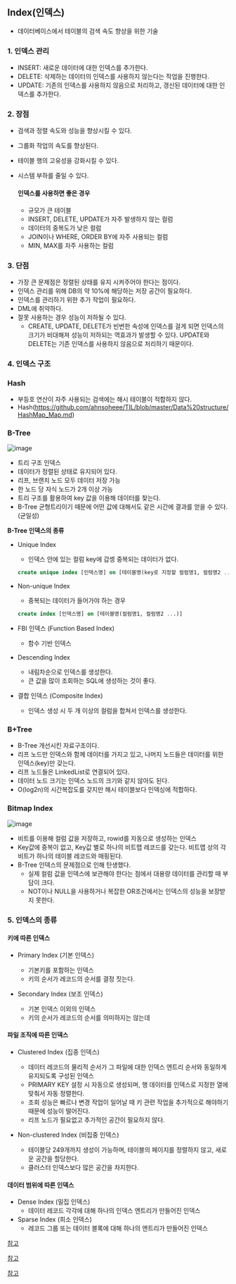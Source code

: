 ## Index(인덱스)

- 데이터베이스에서 테이블의 검색 속도 향상을 위한 기술

### 1. 인덱스 관리
- INSERT: 새로운 데이터에 대한 인덱스를 추가한다.
- DELETE: 삭제하는 데이터의 인덱스를 사용하지 않는다는 작업을 진행한다.
- UPDATE: 기존의 인덱스를 사용하지 않음으로 처리하고, 갱신된 데이터에 대한 인덱스를 추가한다.

### 2. 장점
- 검색과 정렬 속도와 성능을 향상시킬 수 있다.
- 그룹화 작업의 속도를 향상된다.
- 테이블 행의 고유성을 강화시킬 수 있다.
- 시스템 부하를 줄일 수 있다.

    #### 인덱스를 사용하면 좋은 경우
    - 규모가 큰 테이블
    - INSERT, DELETE, UPDATE가 자주 발생하지 않는 컬럼
    - 데이터의 중복도가 낮은 컬럼
    - JOIN이나 WHERE, ORDER BY에 자주 사용되는 컬럼
    - MIN, MAX를 자주 사용하는 컬럼

### 3. 단점
- 가장 큰 문제점은 정렬된 상태를 유지 시켜주어야 한다는 점이다.
- 인덱스 관리를 위해 DB의 약 10%에 해당하는 저장 공간이 필요하다.
- 인덱스를 관리하기 위한 추가 작업이 필요하다.
- DML에 취약하다.
- 잘못 사용하는 경우 성능이 저하될 수 있다.
    - CREATE, UPDATE, DELETE가 빈번한 속성에 인덱스를 걸게 되면 인덱스의 크기가 비대해져 성능이 저하되는 역효과가 발생할 수 있다. UPDATE와 DELETE는 기존 인덱스를 사용하지 않음으로 처리하기 때문이다.

### 4. 인덱스 구조
### Hash 
- 부등호 연산이 자주 사용되는 검색에는 해시 테이블이 적합하지 않다.
- Hash(https://github.com/ahnsoheee/TIL/blob/master/Data%20structure/HashMap_Map.md)

### B-Tree 

![image](https://user-images.githubusercontent.com/61968474/134815516-03c02fa9-d890-4da8-93de-29fea10c9446.png)

- 트리 구조 인덱스
- 데이터가 정렬된 상태로 유지되어 있다.
- 리프, 브랜치 노드 모두 데이터 저장 가능
- 한 노드 당 자식 노드가 2개 이상 가능
- 트리 구조를 활용하여 key 값을 이용해 데이터를 찾는다.
- B-Tree 균형트리이기 때문에 어떤 값에 대해서도 같은 시간에 결과를 얻을 수 있다. (균일성)

**B-Tree 인덱스의 종류**

- Unique Index
    - 인덱스 안에 있는 컬럼 key에 갑셍 중복되는 데이터가 없다.
    ```sql
    create unique index [인덱스명] on [테이블명(key로 지정할 컬럼명1, 컬럼명2 ...)]
    ```
- Non-unique Index
    - 중복되는 데이터가 들어가야 하는 경우
    ```sql
    create index [인덱스명] on [테이블명(컬럼명1, 컬럼명2 ...)]
    ```
- FBI 인덱스 (Function Based Index)
    - 함수 기반 인덱스
    
- Descending Index
    - 내림차순으로 인덱스를 생성한다.
    - 큰 값을 많이 조회하는 SQL에 생성하는 것이 좋다.

- 결합 인덱스 (Composite Index)
    - 인덱스 생성 시 두 개 이상의 컬럼을 합쳐서 인덱스를 생성한다.

### B+Tree
- B-Tree 개선시킨 자료구조이다.
- 리프 노드만 인덱스와 함께 데이터를 가지고 있고, 나머지 노드들은 데이터를 위한 인덱스(key)만 갖는다.
- 리프 노드들은 LinkedList로 연결되어 있다.
- 데이터 노드 크기는 인덱스 노드의 크기와 같지 않아도 된다.
- O(log2n)의 시간복잡도를 갖지만 해시 테이블보다 인덱싱에 적합하다.


### Bitmap Index
![image](https://user-images.githubusercontent.com/61968474/134816885-30eaeee4-fd98-45d3-b2bf-311622708f09.png)

- 비트를 이용해 컬럼 값을 저장하고, rowid를 자동으로 생성하는 인덱스
- Key값에 중복이 없고, Key값 별로 하나의 비트맵 레코드를 갖는다. 비트맵 상의 각 비트가 하나의 테이블 레코드와 매핑된다.
- B-Tree 인덱스의 문제점으로 인해 탄생했다.
    - 실제 컬럼 값을 인덱스에 보관해야 한다는 점에서 대용량 데이터를 관리할 때 부담이 크다.
    - NOT이나 NULL을 사용하거나 복잡한 OR조건에서는 인덱스의 성능을 보장받지 못한다.

### 5. 인덱스의 종류
#### 키에 따른 인덱스
- Primary Index (기본 인덱스)
    - 기본키를 포함하는 인덱스
    - 키의 순서가 레코드의 순서를 결정 짓는다.

- Secondary Index (보조 인덱스)
    - 기본 인덱스 이외의 인덱스
    - 키의 순서가 레코드의 순서를 의미하지는 않는데

#### 파일 조직에 따른 인덱스
- Clustered Index (집중 인덱스)
    - 데이터 레코드의 물리적 순서가 그 파일에 대한 인덱스 엔트리 순서와 동일하게 유지되도록 구성된 인덱스
    - PRIMARY KEY 설정 시 자동으로 생성되며, 행 데이터를 인덱스로 지정한 열에 맞춰서 자동 정렬한다.
    - 조회 성능은 빠르나 변경 작업이 일어날 때 키 관련 작업을 추가적으로 해야하기 때문에 성능이 떨어진다.
    - 리프 노드가 필요없고 추가적인 공간이 필요하지 않다.
    
- Non-clustered Index (비집중 인덱스)
    - 테이블당 249개까지 생성이 가능하며, 테이블의 페이지를 정렬하지 않고, 새로운 공간을 할당한다.
    - 클러스터 인덱스보다 많은 공간을 차지한다.

#### 데이터 범위에 따른 인덱스
- Dense Index (밀집 인덱스)
    - 데이터 레코드 각각에 대해 하나의 인덱스 엔트리가 만들어진 인덱스
- Sparse Index (희소 인덱스)
    - 레코드 그룹 또는 데이터 블록에 대해 하나의 엔트리가 만들어진 인덱스


[참고](https://coding-factory.tistory.com/746)

[참고](https://brunch.co.kr/@skeks463/25)

[참고](https://rongscodinghistory.tistory.com/113)